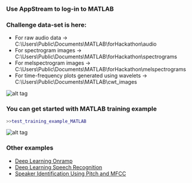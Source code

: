 ### Use AppStream to log-in to MATLAB

### Challenge data-set is here:
* For raw audio data -> C:\Users\Public\Documents\MATLAB\forHackathon\audio
* For spectrogram images -> C:\Users\Public\Documents\MATLAB\forHackathon\spectrograms
* For melspectrogram images -> C:\Users\Public\Documents\MATLAB\forHackathon\melspectrograms
* For time-frequency plots generated using wavelets  -> C:\Users\Public\Documents\MATLAB\cwt_images

![alt tag](https://user-images.githubusercontent.com/9381653/38443336-5ba11340-39b9-11e8-873c-43afa3e893e5.PNG)
### You can get started with MATLAB training example
```MATLAB
>>test_training_example_MATLAB
```
![alt tag](https://user-images.githubusercontent.com/11076410/38442281-d1abb526-39b5-11e8-8821-64d0e0d7bf95.png)

### Other examples
* [Deep Learning Onramp](https://www.mathworks.com/training-schedule/deep-learning-onramp)
* [Deep Learning Speech Recognition](https://www.mathworks.com/help/nnet/examples/deep-learning-speech-recognition.html)
* [Speaker Identification Using Pitch and MFCC](https://www.mathworks.com/help/audio/examples/speaker-identification-using-pitch-and-mfcc.html)
